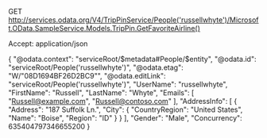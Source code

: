 GET http://services.odata.org/V4/TripPinService/People('russellwhyte')/Microsoft.OData.SampleService.Models.TripPin.GetFavoriteAirline()

Accept: application/json

{
"@odata.context": "serviceRoot/$metadata#People/$entity",
"@odata.id": "serviceRoot/People('russellwhyte')",
"@odata.etag": "W/"08D1694BF26D2BC9"",
"@odata.editLink": "serviceRoot/People('russellwhyte')",
"UserName": "russellwhyte",
"FirstName": "Russell",
"LastName": "Whyte",
"Emails": [
"Russell@example.com",
"Russell@contoso.com"
],
"AddressInfo": [
{
"Address": "187 Suffolk Ln.",
"City": {
"CountryRegion": "United States",
"Name": "Boise",
"Region": "ID"
}
}
],
"Gender": "Male",
"Concurrency": 635404797346655200
}
